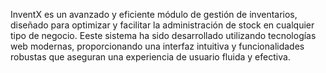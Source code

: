 
InventX es un avanzado y eficiente módulo de gestión de inventarios, diseñado para optimizar y facilitar la administración de stock en cualquier tipo de negocio. Eeste sistema ha sido desarrollado utilizando tecnologías web modernas, proporcionando una interfaz intuitiva y funcionalidades robustas que aseguran una experiencia de usuario fluida y efectiva.
